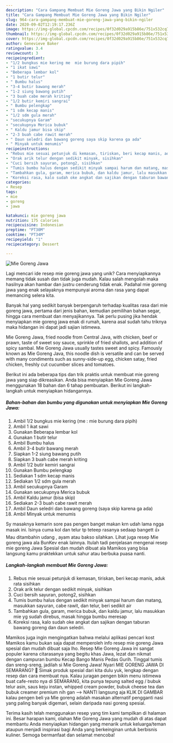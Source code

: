 ```yaml
---
description: "Cara Gampang Membuat Mie Goreng Jawa yang Bikin Ngiler"
title: "Cara Gampang Membuat Mie Goreng Jawa yang Bikin Ngiler"
slug: 964-cara-gampang-membuat-mie-goreng-jawa-yang-bikin-ngiler
date: 2020-09-02T12:19:17.236Z
image: https://img-global.cpcdn.com/recipes/0f32d029a915b86e/751x532cq70/mie-goreng-jawa-foto-resep-utama.jpg
thumbnail: https://img-global.cpcdn.com/recipes/0f32d029a915b86e/751x532cq70/mie-goreng-jawa-foto-resep-utama.jpg
cover: https://img-global.cpcdn.com/recipes/0f32d029a915b86e/751x532cq70/mie-goreng-jawa-foto-resep-utama.jpg
author: Genevieve Baker
ratingvalue: 3.4
reviewcount: 3
recipeingredient:
- "1/2 bungkus mie kering me  mie burung dara pipih"
- "1 ikat sawi"
- "Beberapa lembar kol"
- "1 butir telur"
- " Bumbu halus"
- "3-4 butir bawang merah"
- "1-2 siung bawang putih"
- "3 buah cabe merah kriting"
- "1/2 butir kemiri sangrai"
- " Bumbu pelengkap"
- "1 sdm kecap manis"
- "1/2 sdm gula merah"
- "secukupnya Garam"
- "secukupnya Merica bubuk"
- " Kaldu jamur bisa skip"
- "2-3 buah cabe rawit merah"
- " Daun seledri dan bawang goreng saya skip karena ga ada"
- " Minyak untuk menumis"
recipeinstructions:
- "Rebus mie sesuai petunjuk di kemasan, tiriskan, beri kecap manis, aduk rata sisihkan"
- "Orak arik telur dengan sedikit minyak, sisihkan"
- "Cuci bersih sayuran, potong2, sisihkan"
- "Tumis bumbu halus dengan sedikit minyak sampai harum dan matang, masukkan sayuran, cabe rawit, dan telur, beri sedikit air"
- "Tambahkan gula, garam, merica bubuk, dan kaldu jamur, lalu masukkan mie yg sudah direbus, masak hingga bumbu meresap"
- "Koreksi rasa, kalo sudah oke angkat dan sajikan dengan taburan bawang goreng dan daun seledri."
categories:
- Resep
tags:
- mie
- goreng
- jawa

katakunci: mie goreng jawa 
nutrition: 175 calories
recipecuisine: Indonesian
preptime: "PT30M"
cooktime: "PT34M"
recipeyield: "1"
recipecategory: Dessert

---
```



![Mie Goreng Jawa](https://img-global.cpcdn.com/recipes/0f32d029a915b86e/751x532cq70/mie-goreng-jawa-foto-resep-utama.jpg)

Lagi mencari ide resep mie goreng jawa yang unik? Cara menyiapkannya memang tidak susah dan tidak juga mudah. Kalau salah mengolah maka hasilnya akan hambar dan justru cenderung tidak enak. Padahal mie goreng jawa yang enak selayaknya mempunyai aroma dan rasa yang dapat memancing selera kita.

Banyak hal yang sedikit banyak berpengaruh terhadap kualitas rasa dari mie goreng jawa, pertama dari jenis bahan, kemudian pemilihan bahan segar, hingga cara membuat dan menyajikannya. Tak perlu pusing jika hendak menyiapkan mie goreng jawa enak di rumah, karena asal sudah tahu triknya maka hidangan ini dapat jadi sajian istimewa.

Mie Goreng Jawa, fried noodle from Central Java, with chicken, beef or prawn, taste of sweet soy sauce, sprinkle of fried shallots, and addition of spicy sambal. Mie Goreng Jawa usually tastes sweet and spicy. Famously known as Mie Goreng Java, this noodle dish is versatile and can be served with many condiments such as sunny-side-up egg, chicken satay, fried chicken, freshly cut cucumber slices and tomatoes.


Berikut ini ada beberapa tips dan trik praktis untuk membuat mie goreng jawa yang siap dikreasikan. Anda bisa menyiapkan Mie Goreng Jawa menggunakan 18 bahan dan 6 tahap pembuatan. Berikut ini langkah-langkah untuk menyiapkan hidangannya.

<!--inarticleads1-->

##### Bahan-bahan dan bumbu yang digunakan untuk menyiapkan Mie Goreng Jawa:

1. Ambil 1/2 bungkus mie kering (me : mie burung dara pipih)
1. Ambil 1 ikat sawi
1. Gunakan Beberapa lembar kol
1. Gunakan 1 butir telur
1. Ambil  Bumbu halus
1. Ambil 3-4 butir bawang merah
1. Siapkan 1-2 siung bawang putih
1. Siapkan 3 buah cabe merah kriting
1. Ambil 1/2 butir kemiri sangrai
1. Gunakan  Bumbu pelengkap
1. Sediakan 1 sdm kecap manis
1. Sediakan 1/2 sdm gula merah
1. Ambil secukupnya Garam
1. Gunakan secukupnya Merica bubuk
1. Ambil  Kaldu jamur (bisa skip)
1. Sediakan 2-3 buah cabe rawit merah
1. Ambil  Daun seledri dan bawang goreng (saya skip karena ga ada)
1. Ambil  Minyak untuk menumis


Sy masaknya kemarin sore pas pengen banget makan krn udah lama ngga masak ini. Isinya cuma kol dan telur tp teteep rasanya sedaap bangett 👍 Mau ditambahin udang , ayam atau bakso silahkan. Lihat juga resep Mie goreng jawa ala BunKev enak lainnya. Itulah tadi penjelasan mengenai resep mie goreng Jawa Spesial dan mudah dibuat ala Mamikos yang bisa langsung kamu praktekkan untuk sahur atau berbuka puasa nanti. 

<!--inarticleads2-->

##### Langkah-langkah membuat Mie Goreng Jawa:

1. Rebus mie sesuai petunjuk di kemasan, tiriskan, beri kecap manis, aduk rata sisihkan
1. Orak arik telur dengan sedikit minyak, sisihkan
1. Cuci bersih sayuran, potong2, sisihkan
1. Tumis bumbu halus dengan sedikit minyak sampai harum dan matang, masukkan sayuran, cabe rawit, dan telur, beri sedikit air
1. Tambahkan gula, garam, merica bubuk, dan kaldu jamur, lalu masukkan mie yg sudah direbus, masak hingga bumbu meresap
1. Koreksi rasa, kalo sudah oke angkat dan sajikan dengan taburan bawang goreng dan daun seledri.


Mamikos juga ingin mengingatkan bahwa melalui aplikasi pencari kost Mamikos kamu bukan saja dapat memperoleh info resep mie goreng Jawa spesial dan mudah dibuat saja lho. Resep Mie Goreng Jawa ini sangat populer karena citarasanya yang begitu khas Jawa, lezat dan nikmat dengan campuran bumbu Kecap Bango Manis Pedas Gurih. Tinggal tumis dan sreng-sreng, jadilah si Mie Goreng Jawa! Nyari MIE GORENG JAWA DI SEMARANG? 🙂 Simak produk spesial dari kita dulu yuk, lengkap dengan resep dan cara membuat nya. Kalau juragan pengen bikin menu istimewa buat cafe-resto nya di SEMARANG, kita punya tepung salted egg / bubuk telur asin, saus keju instan, whipped cream powder, bubuk cheese tea dan bubuk creamer premium nih gan --&gt; NANTI langsung aja KLIK DI GAMBAR kalau pengen beli ya Mie goreng adalah masakan alternatif pengganti nasi yang paling banyak digemari, selain daripada nasi goreng spesial. 

Terima kasih telah menggunakan resep yang tim kami tampilkan di halaman ini. Besar harapan kami, olahan Mie Goreng Jawa yang mudah di atas dapat membantu Anda menyiapkan hidangan yang menarik untuk keluarga/teman ataupun menjadi inspirasi bagi Anda yang berkeinginan untuk berbisnis kuliner. Semoga bermanfaat dan selamat mencoba!
